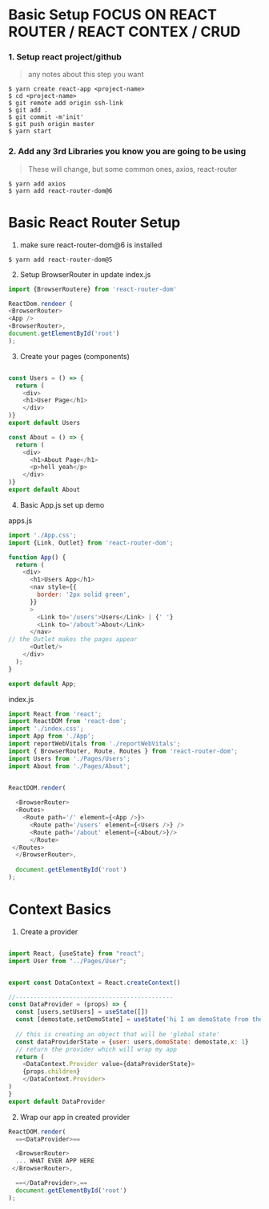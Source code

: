 # Basic Setup FOCUS ON REACT ROUTER / REACT CONTEX / CRUD

### 1. Setup react project/github
 >any notes about this step you want
```
$ yarn create react-app <project-name> 
$ cd <project-name>
$ git remote add origin ssh-link
$ git add .
$ git commit -m'init'
$ git push origin master
$ yarn start 

```
### 2.  Add any 3rd Libraries you know you are going to be using 
> These will change, but some common ones, axios, react-router
```
$ yarn add axios
$ yarn add react-router-dom@6
```

# Basic React Router Setup
 1. make sure react-router-dom@6 is installed

``` 
$ yarn add react-router-dom@5
```

 2. Setup BrowserRouter in update index.js

```javascript
import {BrowserRoutere} from 'react-router-dom'

ReactDom.rendeer (
<BrowserRouter>
<App />
<BrowserRouter>, 
document.getElementById('root')
);
```
 3. Create your pages (components)
```javascript

const Users = () => {
  return (
    <div>
    <h1>User Page</h1>
    </div>
)}
export default Users

const About = () => {
  return (
    <div>
      <h1>About Page</h1>
      <p>hell yeah</p>
    </div>
)}
export default About


```

 4. Basic App.js set up demo

apps.js
```javascript
import './App.css';
import {Link, Outlet} from 'react-router-dom';

function App() {
  return (
    <div>
      <h1>Users App</h1>
      <nav style={{
        border: '2px solid green',
      }}
      >
        <Link to='/users'>Users</Link> | {' '}
        <Link to='/about'>About</Link>
      </nav>
// the Outlet makes the pages appear
      <Outlet/>
    </div>
  );
}

export default App;
```
index.js
```javascript
import React from 'react';
import ReactDOM from 'react-dom';
import './index.css';
import App from './App';
import reportWebVitals from './reportWebVitals';
import { BrowserRouter, Route, Routes } from 'react-router-dom';
import Users from './Pages/Users';
import About from './Pages/About';


ReactDOM.render(
  
  <BrowserRouter>
  <Routes>
    <Route path='/' element={<App />}>
      <Route path='/users' element={<Users />} />
      <Route path='/about' element={<About/>}/>
      </Route>
 </Routes>
  </BrowserRouter>,
  
  document.getElementById('root')
);
```
# Context Basics
1. Create a provider
```javascript

import React, {useState} from "react";
import User from "../Pages/User";


export const DataContext = React.createContext()

//--------------------------------------------
const DataProvider = (props) => {
  const [users,setUsers] = useState([])
  const [demostate,setDemoState] = useState('hi I am demoState from the data provider')
  
  // this is creating an object that will be 'global state'
  const dataProviderState = {user: users,demoState: demostate,x: 1}
  // return the provider which will wrap my app
  return (
    <DataContext.Provider value={dataProviderState}>
    {props.children}
    </DataContext.Provider>
)
}
export default DataProvider
```
2. Wrap our app in created provider

```javascript
ReactDOM.render(
  ==<DataProvider>==

  <BrowserRouter>
  ... WHAT EVER APP HERE
 </BrowserRouter>,

  ==</DataProvider>,==
  document.getElementById('root')
);
```
